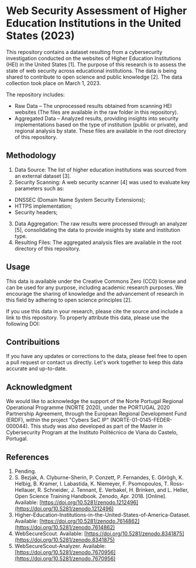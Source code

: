 # Web Security Assessment of Higher Education Institutions in the United States (2023)

This repository contains a dataset resulting from a cybersecurity investigation conducted on the websites of Higher Education Institutions (HEI) in the United States [1]. The purpose of this research is to assess the state of web security across educational institutions. The data is being shared to contribute to open science and public knowledge [2]. The data collection took place on March 1, 2023.

The repository includes:
- Raw Data – The unprocessed results obtained from scanning HEI websites (The files are available in the raw folder in this repository).
- Aggregated Data – Analyzed results, providing insights into security implementations based on the type of institution (public or private), and regional analysis by state. These files are available in the root directory of this repository.

## Methodology

1. Data Source: The list of higher education institutions was sourced from an external dataset [3].
2. Security Scanning: A web security scanner [4] was used to evaluate key parameters such as:
 -  DNSSEC (Domain Name System Security Extensions);
 -  HTTPS implementation;
 -  Security headers;
3. Data Aggregation: The raw results were processed through an analyzer [5], consolidating the data to provide insights by state and institution type.
4. Resulting Files: The aggregated analysis files are available in the root directory of this repository.

## Usage

This data is available under the Creative Commons Zero (CC0) license and can be used for any purpose, including academic research purposes. We encourage the sharing of knowledge and the advancement of research in this field by adhering to open science principles [2].

If you use this data in your research, please cite the source and include a link to this repository. To properly attribute this data, please use the following DOI:

## Contribuitions

If you have any updates or corrections to the data, please feel free to open a pull request or contact us directly. Let's work together to keep this data accurate and up-to-date.

## Acknowledgment

We would like to acknowledge the support of the Norte Portugal Regional Operational Programme (NORTE 2020), under the PORTUGAL 2020 Partnership Agreement, through the European Regional Development Fund (ERDF), within the project "Cybers SeC IP" (NORTE-01-0145-FEDER-000044). This study was also developed as part of the Master in Cybersecurity Program at the Instituto Politécnico de Viana do Castelo, Portugal.

## References

1. Pending.
2. S. Bezjak, A. Clyburne-Sherin, P. Conzett, P. Fernandes, E. Görögh, K. Helbig, B. Kramer, I. Labastida, K. Niemeyer, F. Psomopoulos, T. Ross-Hellauer, R. Schneider, J. Tennant, E. Verbakel, H. Brinken, and L. Heller, Open Science Training Handbook. Zenodo, Apr. 2018. [Online]. Available: [https://doi.org/10.5281/zenodo.1212496](https://doi.org/10.5281/zenodo.1212496)
3. Higher-Education-Institutions-in-the-United-States-of-America-Dataset. Available: [https://doi.org/10.5281/zenodo.7614862](https://doi.org/10.5281/zenodo.7614862)
4. WebSecureScout. Available: [https://doi.org/10.5281/zenodo.8341875](https://doi.org/10.5281/zenodo.8341875)
5. WebSecureScout-Analyzer. Available: [https://doi.org/10.5281/zenodo.7670956](https://doi.org/10.5281/zenodo.7670956)
